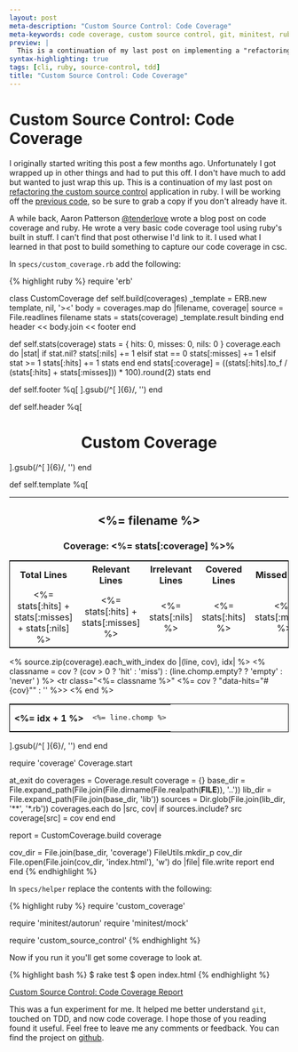 ```yaml
---
layout: post
meta-description: "Custom Source Control: Code Coverage"
meta-keywords: code coverage, custom source control, git, minitest, ruby, ruby command line application, scm, tdd, test driven development
preview: |
  This is a continuation of my last post on implementing a "refactoring the custom source control" application in ruby. In that post we built a custom source control application...
syntax-highlighting: true
tags: [cli, ruby, source-control, tdd]
title: "Custom Source Control: Code Coverage"
---
```


# Custom Source Control: Code Coverage

I originally started writing this post a few months ago. Unfortunately I got wrapped up in other things and had to put this off. I don't have much to add but wanted to just wrap this up. This is a continuation of my last post on <a href="http://matt.weppler.me/2014/04/28/custom_source_control_refactoring.html" target="_blank">refactoring the custom source control</a> application in ruby. I will be working off the <a href="https://github.com/mweppler/custom-source-control" target="_blank">previous code</a>, so be sure to grab a copy if you don't already have it.

A while back, Aaron Patterson <a href="https://twitter.com/tenderlove" target="_blank">@tenderlove</a> wrote a blog post on code coverage and ruby. He wrote a very basic code coverage tool using ruby's built in stuff. I can't find that post otherwise I'd link to it. I used what I learned in that post to build something to capture our code coverage in csc.

In `specs/custom_coverage.rb` add the following:

{% highlight ruby %}
require 'erb'

class CustomCoverage
  def self.build(coverages)
    _template = ERB.new template, nil, '><'
    body = coverages.map do |filename, coverage|
      source = File.readlines filename
      stats = stats(coverage)
      _template.result binding
    end
    header << body.join << footer
  end

  def self.stats(coverage)
    stats = { hits: 0, misses: 0, nils: 0 }
    coverage.each do |stat|
      if stat.nil?
        stats[:nils] += 1
      elsif stat == 0
        stats[:misses] += 1
      elsif stat >= 1
        stats[:hits] += 1
        stats
      end
    end
    stats[:coverage] = ((stats[:hits].to_f / (stats[:hits] + stats[:misses])) * 100).round(2)
    stats
  end

  def self.footer
    %q[</body>
      </html>].gsub(/^[ ]{6}/, '')
  end

  def self.header
    %q[<html>
        <head>
          <title>Custom Coverage</title>
          <style>
            .empty{background-color:#fff;}
            .hit{background-color:#cdf2cd;}
            .miss{background-color:#f7cfcf;}
            .never{background-color:#efefef;}
          </style>
        </head>
        <body style="width:960px;margin: 0 auto;padding:25px 0;">
          <h1 style="width:100%;text-align:center;">Custom Coverage</h1>].gsub(/^[ ]{6}/, '')
  end

  def self.template
    %q[<hr />
          <h2 style="text-align:center;"><%= filename %></h2>
          <h3 style="text-align:center;">Coverage: <%= stats[:coverage] %>%</h3>
          <table style="width:100%;border:1px solid #000">
            <tr>
              <th>Total Lines</th>
              <th>Relevant Lines</th>
              <th>Irrelevant Lines</th>
              <th>Covered Lines</th>
              <th>Missed Lines</th>
            </tr>
            <tr>
              <td style="text-align:center;"><%= stats[:hits] + stats[:misses] + stats[:nils] %></td>
              <td style="text-align:center;"><%= stats[:hits] + stats[:misses] %></td>
              <td style="text-align:center;"><%= stats[:nils] %></td>
              <td style="text-align:center;"><%= stats[:hits] %></td>
              <td style="text-align:center;"><%= stats[:misses] %></td>
            </tr>
          </table>
          <table style="width:100%;border:1px solid #000">
            <% source.zip(coverage).each_with_index do |(line, cov), idx| %>
            <% classname = cov ? (cov > 0 ? 'hit' : 'miss') : (line.chomp.empty? ? 'empty' : 'never' ) %>
            <tr class="<%= classname %>" <%= cov ? "data-hits=\"#{cov}\"" : '' %>>
              <th>
                <a name="line<%= idx + 1 %>"><%= idx + 1 %></a>
              </th>
              <td>
                <pre><%= line.chomp %></pre>
              </td>
            </tr>
            <% end %>
          </table>].gsub(/^[ ]{6}/, '')
  end
end

require 'coverage'
Coverage.start

at_exit do
  coverages = Coverage.result
  coverage = {}
  base_dir = File.expand_path(File.join(File.dirname(File.realpath(__FILE__)), '..'))
  lib_dir  = File.expand_path(File.join(base_dir, 'lib'))
  sources  = Dir.glob(File.join(lib_dir, '**', '*.rb'))
  coverages.each do |src, cov|
    if sources.include? src
      coverage[src] = cov
    end
  end

  report = CustomCoverage.build coverage

  cov_dir = File.join(base_dir, 'coverage')
  FileUtils.mkdir_p cov_dir
  File.open(File.join(cov_dir, 'index.html'), 'w') do |file|
    file.write report
  end
end
{% endhighlight %}

In `specs/helper` replace the contents with the following:

{% highlight ruby %}
require 'custom_coverage'

require 'minitest/autorun'
require 'minitest/mock'

require 'custom_source_control'
{% endhighlight %}

Now if you run it you'll get some coverage to look at.

{% highlight bash %}
$ rake test
$ open index.html
{% endhighlight %}

<a href="/custom-source-control-code-coverage-report.html" target="_blank" title="Custom Source Control: Code Coverage Report">Custom Source Control: Code Coverage Report</a>

This was a fun experiment for me. It helped me better understand `git`, touched on TDD, and now code coverage. I hope those of you reading found it useful. Feel free to leave me any comments or feedback. You can find the project on <a href="https://github.com/mweppler/custom-source-control" target="_blank">github</a>.

